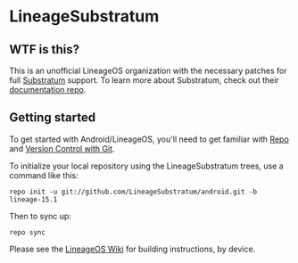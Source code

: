 LineageSubstratum
=================

WTF is this?
------------

This is an unofficial LineageOS organization with the necessary patches for full [Substratum](https://github.com/substratum/substratum) support. To learn more about Substratum, check out their [documentation repo](https://github.com/substratum/documentation).

Getting started
---------------

To get started with Android/LineageOS, you'll need to get
familiar with [Repo](https://source.android.com/source/using-repo.html) and [Version Control with Git](https://source.android.com/source/version-control.html).

To initialize your local repository using the LineageSubstratum trees, use a command like this:
```
repo init -u git://github.com/LineageSubstratum/android.git -b lineage-15.1
```
Then to sync up:
```
repo sync
```
Please see the [LineageOS Wiki](https://wiki.lineageos.org/) for building instructions, by device.
